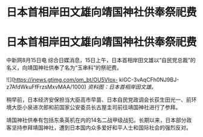 # 日本首相岸田文雄向靖国神社供奉祭祀费

# 日本首相岸田文雄向靖国神社供奉祭祀费

中新网8月15日电 综合日媒消息，15日上午，日本首相岸田文雄以“自民党总裁”的名义，向靖国神社供奉了名为“玉串料”的祭祀费。

![](https://inews.gtimg.com/om_bt/OU5VIox-
kiGC-3vAqCFh0NJ9BJ-z7AfdWkuFfFrzsMxvMAA/1000) _资料图：日本首相岸田文雄。_

稍早前，日本经济安保担当大臣高市早苗、日本自民党政调会长荻生田光一、前环境大臣小泉进次郎和前国家公安委员长古屋圭司前往靖国神社进行了参拜。

靖国神社供奉有包括东条英机在内的14名二战甲级战犯。长期以来，日本部分政客坚持参拜靖国神社，遭到日本国内众多爱好和平人士和国际社会的强烈反对。

